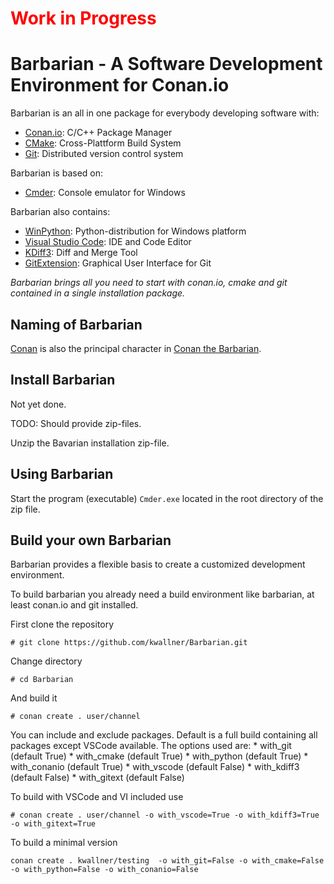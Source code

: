 # <font color="red">Work in Progress</font>

# Barbarian - A Software Development Environment for Conan.io

Barbarian is an all in one package for everybody developing software with:
* [Conan.io](https:://conan.io):  C/C++ Package Manager
* [CMake](https:://cmake.org): Cross-Plattform Build System
* [Git](https://git-scm.com): Distributed version control system

Barbarian is based on:
* [Cmder](http://cmder.net/): Console emulator for Windows

Barbarian also contains:
* [WinPython](https://winpython.github.io): Python-distribution for Windows platform
* [Visual Studio Code](https://code.visualstudio.com): IDE and Code Editor
* [KDiff3](http://kdiff3.sourceforge.net): Diff and Merge Tool
* [GitExtension](http://gitextensions.github.io): Graphical User Interface for Git

*Barbarian brings all you need to start with conan.io, cmake and git contained in a single installation package.*

## Naming of Barbarian

[Conan](https:://conan.io) is also the principal character in [Conan the Barbarian](https://www.imdb.com/title/tt0082198/).

## Install Barbarian

Not yet done.

TODO: Should provide zip-files.

Unzip the Bavarian installation zip-file.

## Using Barbarian

Start the program (executable) ```Cmder.exe``` located in the root directory of the zip file.

## Build your own Barbarian

Barbarian provides a flexible basis to create a customized development environment.

To build barbarian you already need a build environment like barbarian, at least conan.io and git installed.

First clone the repository
```
# git clone https://github.com/kwallner/Barbarian.git
```

Change directory
```
# cd Barbarian
```

And build it
```
# conan create . user/channel
```

You can include and exclude packages. Default is a full build containing all packages except VSCode available.
The options used are:
    * with_git (default True)
    * with_cmake (default True)
    * with_python (default True)
    * with_conanio (default True)
    * with_vscode (default False)
    * with_kdiff3 (default False)
    * with_gitext (default False)

To build with VSCode and VI included use
```
# conan create . user/channel -o with_vscode=True -o with_kdiff3=True -o with_gitext=True
```

To build a minimal version
```
conan create . kwallner/testing  -o with_git=False -o with_cmake=False -o with_python=False -o with_conanio=False
```
